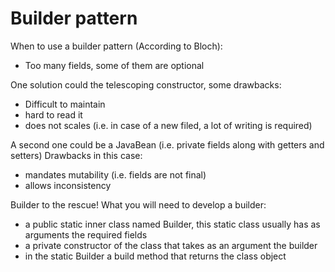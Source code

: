 # Builder pattern

When to use a builder pattern (According to Bloch):

  - Too many fields, some of them are optional

One solution could the telescoping constructor, some drawbacks:

  - Difficult to maintain
  - hard to read it
  - does not scales (i.e. in case of a new filed, a lot of writing is required)

A second one could be a JavaBean (i.e. private fields along with getters and setters)
Drawbacks in this case:

  - mandates mutability (i.e. fields are not final)
  - allows inconsistency

Builder to the rescue! What you will need to develop a builder:

  - a public static inner class named Builder,
    this static class usually has as arguments the required fields
  - a private constructor of the class that takes as an argument the builder
  - in the static Builder a build method that returns the class object